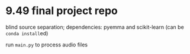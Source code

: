 # 9.49 final project repo

blind source separation; dependencies: pyemma and scikit-learn (can be `conda install`ed)

run `main.py` to process audio files
